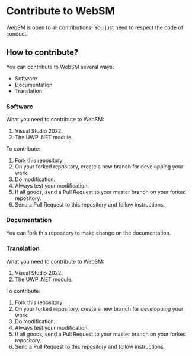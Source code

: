 # Contribute to WebSM
WebSM is open to all contributions! You just need to respect the code of conduct.

## How to contribute?

You can contribute to WebSM several ways:
- Software
- Documentation
- Translation

### Software

What you need to contribute to WebSM:
1. Visual Studio 2022.
2. The UWP .NET module.

To contribute:
1. Fork this repository
2. On your forked repository, create a new branch for developping your work.
3. Do modification.
4. Always test your modification.
5. If all goods, send a Pull Request to your master branch on your forked repository.
6. Send a Pull Request to this repository and follow instructions.

### Documentation

You can fork this repository to make change on the documentation.

### Translation

What you need to contribute to WebSM:
1. Visual Studio 2022.
2. The UWP .NET module.

To contribute:
1. Fork this repository
2. On your forked repository, create a new branch for developping your work.
3. Do modification.
4. Always test your modification.
5. If all goods, send a Pull Request to your master branch on your forked repository.
6. Send a Pull Request to this repository and follow instructions.
